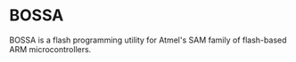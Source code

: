 # BOSSA
BOSSA is a flash programming utility for Atmel's SAM family of flash-based ARM microcontrollers.
